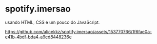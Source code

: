# spotify.imersao
usando HTML, CSS e um pouco do JavaScript.

https://github.com/alicekkz/spotify.imersao/assets/153770766/1f6fae0a-e41b-4bdf-bda4-a9cd8448236e

